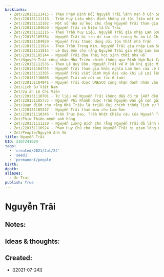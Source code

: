 ```yaml
---
backlinks:
  - Zet/220131111415 - Theo Phạm Đình Hổ, Nguyễn Trãi lánh nạn ở Côn Sơn sau sự sụp đổ nhà Hồ
  - Zet/220131111118 - Trần Huy Liệu nhận định không có tài liệu nói về Nguyễn Trãi từ 1407 đến 1417
  - Zet/220131112102 - Một số nhà sử học cho rằng Nguyễn Trãi tham gia Lam Sơn 1416 từ hội thề Lũng Nhai
  - Zet/220131104630 - Nguyễn Trãi có hiệu là Ức Trai
  - Zet/220131112216 - Theo Trần huy Liệu, Nguyễn Trãi gia nhập Lam Sơn khoảng sau 1420 - 1421
  - Zet/220131105354 - Nguyễn Trãi bị tru di tam tộc trong Vụ án Lệ Chi Viên 1442
  - Zet/220131104929 - Nguyễn Trãi thuộc dòng dõi tôn thất nhà Trần
  - Zet/220131111924 - Theo Trần Trọng Kim, Nguyễn Trãi gia nhập Lam Sơn 1420
  - Zet/220131111815 - Lê Quý Đôn cho rằng Nguyễn Trãi gia nhập Lam Sơn đầu năm 1418
  - Zet/220131105144 - Nguyễn Trãi đậu Thái học sinh thời nhà Hồ
  - Zet/Nguyễn Trãi công nhận Nhà Triệu chính thống qua Bình Ngô Đại Cáo
  - Zet/220131111536 - Theo Lê Quý Đôn, Nguyễn Trãi về ở ẩn khi giặc Minh đánh bại nhà Hồ
  - Zet/220131104755 - Nguyễn Trãi tham gia khởi nghĩa Lam Sơn của Lê Lợi
  - Zet/220131112305 - Nguyễn Trãi viết Bình Ngô đại cáo khi Lê Lợi lên làm vua
  - Zet/220131110008 - Nguyễn Trãi mồ côi mẹ lúc 6 tuổi
  - Zet/220131104841 - Nguyễn Trãi được UNESCO công nhận danh nhân văn hóa
  - Zet/Lịch Sử Việt Nam
  - Zet/Vụ án Lệ Chi Viên
  - Zet/220131110701 - Tư liệu về Nguyễn Trãi không đầy đủ từ 1407 đến khi gia nhập Lam Sơn
  - Zet/220131105735 - Nguyễn Phi Khanh được Trần Nguyên Đán gả con gái
  - Zet/Quan điểm cho rằng Nhà Triệu là triều đại chính thống lịch sử VN
  - Zet/220131105247 - Nguyễn Trãi tham mưu cho Lam Sơn
  - Zet/220131110346 - Trần Thúc Dao, Trần Nhật Chiêu cậu của Nguyễn Trãi
  - Zet/Phim Thiên mệnh anh hùng
  - Zet/220131111229 - Nguyễn Lương Bích cho rằng Nguyễn Trãi đã lánh nạn sau khi Nhà Hồ bại trận
  - Zet/220131110924 - Phan Huy Chú cho rằng Nguyễn Trãi bị giam lỏng ở Đông Quan sau khi Nhà Hồ sụp đổ
  - Zet/People/Nguyễn Anh Vũ
title: Nguyễn Trãi
UID: 2107241024
tags:
  - 'created/2021/Jul/24'
  - 'seed🥜'
  - 'permanent/people'
birth: 
death: 
aliases:
  - Ức Trai
publish: True
---
```

# Nguyễn Trãi

## Notes:


## Ideas & thoughts:
## Created:
- [[2021-07-24]]
